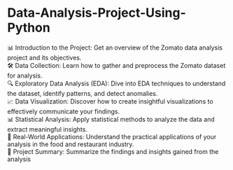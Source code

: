 # Data-Analysis-Project-Using-Python

📊 Introduction to the Project: Get an overview of the Zomato data analysis project and its objectives.  
🛠️ Data Collection: Learn how to gather and preprocess the Zomato dataset for analysis.  
🔍 Exploratory Data Analysis (EDA): Dive into EDA techniques to understand the dataset, identify patterns, and detect anomalies.  
📈 Data Visualization: Discover how to create insightful visualizations to effectively communicate your findings.  
📊 Statistical Analysis: Apply statistical methods to analyze the data and extract meaningful insights.  
🔗 Real-World Applications: Understand the practical applications of your analysis in the food and restaurant industry.  
📝 Project Summary: Summarize the findings and insights gained from the analysis
